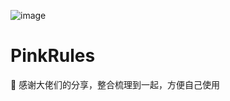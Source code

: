 ![image](https://raw.githubusercontent.com/jimmymitlavigne/pinkrule/master/icon/Logo.png)
# PinkRules
🍉
感谢大佬们的分享，整合梳理到一起，方便自己使用

